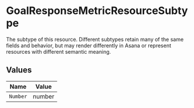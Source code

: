 # GoalResponseMetricResourceSubtype

The subtype of this resource. Different subtypes retain many of the same fields and behavior, but may render differently in Asana or represent resources with different semantic meaning.


## Values

| Name     | Value    |
| -------- | -------- |
| `Number` | number   |